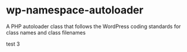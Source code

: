# wp-namespace-autoloader
A PHP autoloader class that follows the WordPress coding standards for class names and class filenames

test 3